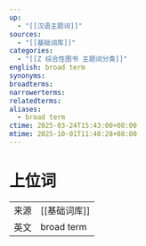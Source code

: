 ```yaml
---
up:
  - "[[汉语主题词]]"
sources:
  - "[[基础词库]]"
categories:
  - "[[Z 综合性图书 主题词分类]]"
english: broad term
synonyms:
broadterms:
narrowerterms:
relatedterms:
aliases:
  - broad term
ctime: 2025-03-24T15:43:00+08:00
mtime: 2025-10-01T11:40:28+08:00
---
```


# 上位词

| | |
| --- | --- |
| 来源 | [[基础词库]] |
| 英文 | broad term |
